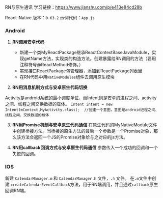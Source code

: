<!--
 * @Author: liujian
 * @Date: 2021-04-29 18:01:28
 * @Description: file content
 * @LastEditors: liujian
 * @LastEditTime: 2021-05-10 10:32:23
-->
RN与原生通讯
学习链接：https://www.jianshu.com/p/e413e84cd28b

React-Native 版本：`0.63.2`
示例代码：`App.js`

### Android
1. **RN调用安卓代码**
    - 新建一个类MyReactPackage继承ReactContextBaseJavaModule，实现getName方法，实现类的构造方法，创建暴露给RN调用的方法（要用注释符号@ReactMethod修饰。）
    - 实现接口ReactPackage包管理器，添加到ReactPackage列表里
    - 在RN代码中用`NativeModules`组件去调用原生模块  
  
2. **RN用消息机制方式与安卓原生代码切换**
<!-- Android Studio中，右键创建一个Activity -->
Activity是android系统的最小调度单位，而Intent则是安卓的进程之间、activity之间、线程之间交换数据的载体。
`Intent intent = new Intent(mContext,MyActivity.class);  //创建一个意图，意图是android进程之间、线程之间、交换数据的载体`  

3. **RN用Promise机制与安卓原生代码通信**
   在原生代码的MyNativeModule文件中创建桥接方法。当桥接的原生方法的最后一个参数是一个Promise对象，那么该方法会返回一个JS的Promise对象给与之对应的js方法。  
   
4. **RN用callback回调方式与安卓原生代码通信**
   参数传入一个成功的回调和一个失败的回调。


### IOS
新建 `CalendarManager.m` 和 `CalendarManager.h` 文件，`.h` 文件。
在`.m`文件中创建 `createCalendarEventCallback`方法，用于RN端调用，并且通过`callback`原生回调RN端。

